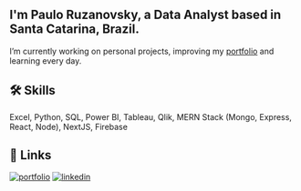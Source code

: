 ## I'm Paulo Ruzanovsky, a Data Analyst based in Santa Catarina, Brazil.

I’m currently working on personal projects, improving my [portfolio](https://pauloruzanovsky.netlify.app/) and learning every day.

## 🛠 Skills
Excel, Python, SQL, Power BI, Tableau, Qlik, MERN Stack (Mongo, Express, React, Node), NextJS, Firebase

## 🔗 Links
[![portfolio](https://img.shields.io/badge/my_portfolio-000?style=for-the-badge&logo=ko-fi&logoColor=white)](https://pauloruzanovsky.netlify.app/)
[![linkedin](https://img.shields.io/badge/linkedin-0A66C2?style=for-the-badge&logo=linkedin&logoColor=white)](https://www.linkedin.com/in/pauloruzanovsky/)

